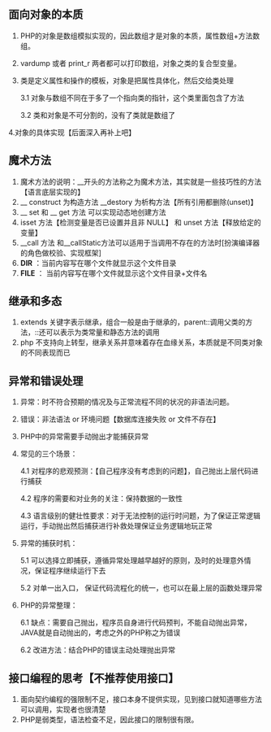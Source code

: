 ## 面向对象的本质
1. PHP的对象是数组模拟实现的，因此数组才是对象的本质，属性数组+方法数组。
2. vardump 或者 print_r 两者都可以打印数组，对象之类的复合型变量。
3. 类是定义属性和操作的模板，对象是把属性具体化，然后交给类处理
    
    3.1 对象与数组不同在于多了一个指向类的指针，这个类里面包含了方法
    
    3.2 类和对象是不可分割的，没有了类就是数组了

4.对象的具体实现【后面深入再补上吧】
   
## 魔术方法
1. 魔术方法的说明：__开头的方法称之为魔术方法，其实就是一些技巧性的方法【语言底层实现的】
2. __ construct 为构造方法 __destory 为析构方法【所有引用都删除(unset)】
3. __ set 和 __ get 方法 可以实现动态地创建方法
4. isset 方法【检测变量是否已设置并且非 NULL】 和 unset 方法【释放给定的变量】
5. __call 方法 和__callStatic方法可以适用于当调用不存在的方法时[扮演编译器的角色做校验、实现框架]
6. __DIR__ ：当前内容写在哪个文件就显示这个文件目录
7. __FILE__ ： 当前内容写在哪个文件就显示这个文件目录+文件名

## 继承和多态
1. extends 关键字表示继承，组合一般是由于继承的，parent::调用父类的方法，::还可以表示为类常量和静态方法的调用
2. php 不支持向上转型，继承关系并意味着存在血缘关系，本质就是不同类对象的不同表现而已

## 异常和错误处理
1. 异常：时不符合预期的情况及与正常流程不同的状况的非语法问题。
2. 错误：非法语法 or 环境问题【数据库连接失败 or 文件不存在】
3. PHP中的异常需要手动抛出才能捕获异常
4. 常见的三个场景：
    
    4.1 对程序的悲观预测：【自己程序没有考虑到的问题】，自己抛出上层代码进行捕获
    
    4.2 程序的需要和对业务的关注：保持数据的一致性
   
    4.3 语言级别的健壮性要求：对于无法控制的运行时问题，为了保证正常逻辑运行，手动抛出然后捕获进行补救处理保证业务逻辑地玩正常
5. 异常的捕获时机：
 
    5.1 可以选择立即捕获，遵循异常处理越早越好的原则，及时的处理意外情况，保证程序继续运行下去
    
    5.2 对单一出入口， 保证代码流程化的统一，也可以在最上层的函数处理异常  
 
6. PHP的异常整理：
 
    6.1 缺点：需要自己抛出，程序员自身进行代码预判，不能自动抛出异常，JAVA就是自动抛出的，考虑之外的PHP称之为错误
    
    6.2 改进方法：结合PHP的错误主动处理抛出异常

## 接口编程的思考【不推荐使用接口】
1. 面向契约编程的强限制不足，接口本身不提供实现，见到接口就知道哪些方法可以调用，实现者也很清楚
2. PHP是弱类型，语法检查不足，因此接口的限制很有限。


